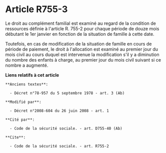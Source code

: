 # Article R755-3

Le droit au complément familial est examiné au regard de la condition de ressources définie à l'article R. 755-2 pour chaque
période de douze mois débutant le 1er janvier en fonction de la situation de famille à cette date. 

Toutefois, en cas de modification de la situation de famille en cours de période de paiement, le droit à l'allocation est
examiné au premier jour du mois civil au cours duquel est intervenue la modification s'il y a diminution du nombre des
enfants à charge, au premier jour du mois civil suivant si ce nombre a augmenté.

**Liens relatifs à cet article**

	**Anciens textes**:

	  - Décret n°78-957 du 5 septembre 1978 - art. 3 (Ab)

	**Modifié par**:

	  - Décret n°2008-604 du 26 juin 2008 - art. 1

	**Cité par**:

	  - Code de la sécurité sociale. - art. D755-40 (Ab)

	**Cite**:

	  - Code de la sécurité sociale. - art. R755-2
